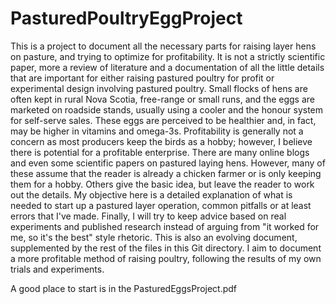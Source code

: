 # PasturedPoultryEggProject

This is a project to document all the necessary parts for raising layer hens on pasture, and trying to optimize for profitability. It is not a strictly scientific paper, more a review of literature and a documentation of all the little details that are important for either raising pastured poultry for profit or experimental design involving pastured poultry. Small flocks of hens are often kept in rural Nova Scotia, free-range or small runs, and the eggs are marketed on roadside stands, usually using a cooler and the honour system for self-serve sales. These eggs are perceived to be healthier and, in fact, may be higher in vitamins and omega-3s.  Profitability is generally not a concern as most producers keep the birds as a hobby; however, I believe there is potential for a profitable enterprise. There are many online blogs and even some scientific papers on pastured laying hens. However, many of these assume that the reader is already a chicken farmer or is only keeping them for a hobby. Others give the basic idea, but leave the reader to work out the details. My objective here is a detailed explanation of what is needed to start up a pastured layer operation, common pitfalls or at least errors that I've made. Finally, I will try to keep advice based on real experiments and published research instead of arguing from "it worked for me, so it's the best" style rhetoric. This is also an evolving document, supplemented by the rest of the files in this Git directory. I aim to document a more profitable method of raising poultry, following the results of my own trials and experiments.  

A good place to start is in the PasturedEggsProject.pdf 
